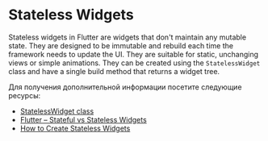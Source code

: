 # Stateless Widgets

Stateless widgets in Flutter are widgets that don't maintain any mutable state. They are designed to be immutable and rebuild each time the framework needs to update the UI. They are suitable for static, unchanging views or simple animations. They can be created using the `StatelessWidget` class and have a single build method that returns a widget tree.

Для получения дополнительной информации посетите следующие ресурсы:

- [StatelessWidget class](https://api.flutter.dev/flutter/widgets/StatelessWidget-class.html)
- [Flutter – Stateful vs Stateless Widgets](https://www.geeksforgeeks.org/flutter-stateful-vs-stateless-widgets/)
- [How to Create Stateless Widgets](https://medium.com/flutter/how-to-create-stateless-widgets-6f33931d859)

